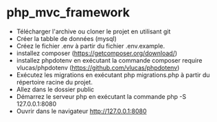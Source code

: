 # php_mvc_framework

* Télécharger l'archive ou cloner le projet en utilisant git
* Créer la tabble de données (mysql)
* Créez le fichier .env à partir du fichier .env.example.
* installez composer (https://getcomposer.org/download/)
* installez phpdotenv en exécutant la commande composer require vlucas/phpdotenv (https://github.com/vlucas/phpdotenv)
* Exécutez les migrations en exécutant php migrations.php à partir du répertoire racine du projet.
* Allez dans le dossier public
* Démarrez le serveur php en exécutant la commande php -S 127.0.0.1:8080
* Ouvrir dans le navigateur http://127.0.0.1:8080

